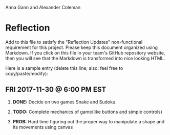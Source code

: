 Anna Gann and Alexander Coleman
# Reflection

Add to this file to satisfy the "Reflection Updates" non-functional requirement
for this project. Please keep this document organized using Markdown. If you
click on this file in your team's GitHub repository website, then you will see
that the Markdown is transformed into nice looking HTML. 

Here is a sample entry (delete this line; also: feel free to copy/paste/modify):

## FRI 2017-11-30 @ 6:00 PM EST

1. **DONE:** Decide on two games Snake and Sudoku. 

2. **TODO:** Complete mechanics of game(like buttons and simple controls)

3. **PROB:** Hard time figuring out the proper way to manipulate a shape and its movements using canvas
